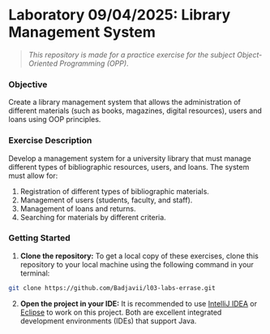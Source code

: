# Laboratory 09/04/2025: Library Management System 

> *This repository is made for a practice exercise for the subject Object-Oriented Programming (OPP)*.

### Objective

Create a library management system that allows the administration of different materials (such as books, magazines, digital resources), users and loans using OOP principles.

### Exercise Description

Develop a management system for a university library that must manage different types of bibliographic resources, users, and loans. The system must allow for:

1. Registration of different types of bibliographic materials.
2. Management of users (students, faculty, and staff).
3. Management of loans and returns.
4. Searching for materials by different criteria.

### Getting Started

1. **Clone the repository:** To get a local copy of these exercises, clone this repository to your local machine using the following command in your terminal:
```bash
git clone https://github.com/Badjavii/l03-labs-errase.git
```

2. **Open the project in your IDE:** It is recommended to use [IntelliJ IDEA](https://www.jetbrains.com/idea/download/) or [Eclipse](https://www.eclipse.org/downloads/) to work on this project. Both are excellent integrated development environments (IDEs) that support Java.